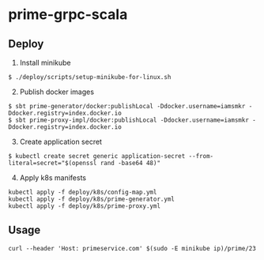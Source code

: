 # prime-grpc-scala

## Deploy
1. Install minikube
```
$ ./deploy/scripts/setup-minikube-for-linux.sh
```

2. Publish docker images
```
$ sbt prime-generator/docker:publishLocal -Ddocker.username=iamsmkr -Ddocker.registry=index.docker.io
$ sbt prime-proxy-impl/docker:publishLocal -Ddocker.username=iamsmkr -Ddocker.registry=index.docker.io
```

3. Create application secret
```
$ kubectl create secret generic application-secret --from-literal=secret="$(openssl rand -base64 48)"
```

4. Apply k8s manifests
```
kubectl apply -f deploy/k8s/config-map.yml
kubectl apply -f deploy/k8s/prime-generator.yml
kubectl apply -f deploy/k8s/prime-proxy.yml
```

## Usage
```
curl --header 'Host: primeservice.com' $(sudo -E minikube ip)/prime/23
```

